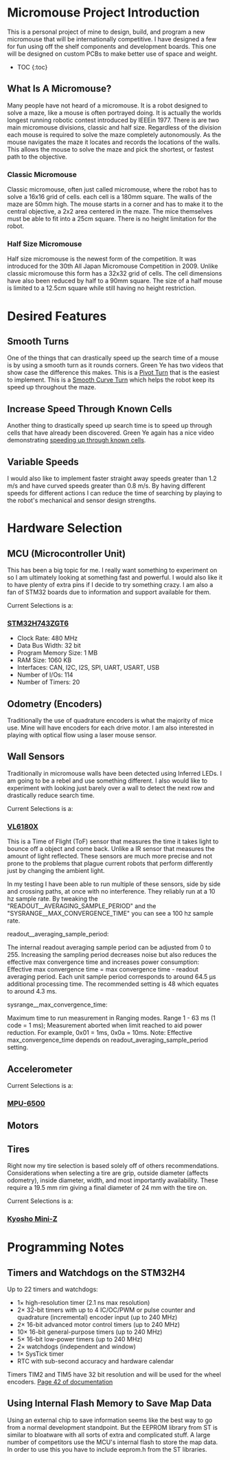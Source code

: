 # Micromouse Project Introduction

This is a personal project of mine to design, build, and program a new micromouse that will be internationally competitive. I have designed a few for fun using off the shelf components and development boards. This one will be designed on custom PCBs to make better use of space and weight.

* TOC
{:toc}

## What Is A Micromouse?

Many people have not heard of a micromouse. It is a robot designed to solve a maze, like a mouse is often portrayed doing. It is actually the worlds longest running robotic contest introduced by IEEEin 1977. There is are two main micromouse divisions, classic and half size. Regardless of the division each mouse is required to solve the maze completely autonomously. As the mouse navigates the maze it locates and records the locations of the walls. This allows the mouse to solve the maze and pick the shortest, or fastest path to the objective.

### Classic Micromouse

Classic micromouse, often just called micromouse, where the robot has to solve a 16x16 grid of cells. each cell is a 180mm square. The walls of the maze are 50mm high. The mouse starts in a corner and has to make it to the central objective, a 2x2 area centered in the maze. The mice themselves must be able to fit into a 25cm square. There is no height limitation for the robot.

### Half Size Micromouse

Half size micromouse is the newest form of the competition. It was introduced for the 30th All Japan Micromouse Competition in 2009. Unlike classic micromouse this form has a 32x32 grid of cells. The cell dimensions have also been reduced by half to a 90mm square. The size of a half mouse is limited to a 12.5cm square while still having no height restriction.

 
&NewLine;

# Desired Features

&NewLine;

## Smooth Turns

One of the things that can drastically speed up the search time of a mouse is by using a smooth turn as it rounds corners. Green Ye has two videos that show case the difference this makes. This is a [Pivot Turn](https://youtu.be/n37abEPGtkU) that is the easiest to implement. This is a [Smooth Curve Turn](https://youtu.be/mXbiLWT9ckc) which helps the robot keep its speed up throughout the maze.

## Increase Speed Through Known Cells

Another thing to drastically speed up search time is to speed up through cells that have already been discovered. Green Ye again has a nice video demonstrating [speeding up through known cells](https://youtu.be/UOGcWnCMB5k).

## Variable Speeds

I would also like to implement faster straight away speeds greater than 1.2 m/s and have curved speeds greater than 0.8 m/s. By having different speeds for different actions I can reduce the time of searching by playing to the robot's mechanical and sensor design strengths.

&NewLine; 

# Hardware Selection

 &NewLine;

## MCU (Microcontroller Unit)

This has been a big topic for me. I really want something to experiment on so I am ultimately looking at something fast and powerful. I would also like it to have plenty of extra pins if I decide to try something crazy. I am also a fan of STM32 boards due to information and support available for them. 

Current Selections is a:
### [STM32H743ZGT6](https://www.arrow.com/en/products/stm32h743zgt6/stmicroelectronics)

* Clock Rate: 480 MHz
* Data Bus Width: 32 bit
* Program Memory Size: 1 MB
* RAM Size: 1060 KB
* Interfaces: CAN, I2C, I2S, SPI, UART, USART, USB
* Number of I/Os: 114
* Number of Timers: 20

## Odometry (Encoders)

Traditionally the use of quadrature encoders is what the majority of mice use. Mine will have encoders for each drive motor. I am also interested in playing with optical flow using a laser mouse sensor.

## Wall Sensors

Traditionally in micromouse walls have been detected using Inferred LEDs. I am going to be a rebel and use something different. I also would like to experiment with looking just barely over a wall to detect the next row and drastically reduce search time.

Current Selections is a:
### [VL6180X](https://www.st.com/en/imaging-and-photonics-solutions/vl6180x.html)

This is a Time of Flight (ToF) sensor that measures the time it takes light to bounce off a object and come back. Unlike a IR sensor that measures the amount of light reflected. These sensors are much more precise and not prone to the problems that plague current robots that perform differently just by changing the ambient light.

In my testing I have been able to run multiple of these sensors, side by side and crossing paths, at once with no interference. They reliably run at a 10 hz sample rate. By tweaking the "READOUT__AVERAGING_SAMPLE_PERIOD" and the "SYSRANGE__MAX_CONVERGENCE_TIME" you can see a 100 hz sample rate.

readout__averaging_sample_period:

The internal readout averaging sample period can be adjusted from 0 to 255. Increasing the sampling period decreases noise but also reduces the effective max convergence time and increases power consumption: 
Effective max convergence time = max convergence time - readout averaging period. 
Each unit sample period corresponds to around 64.5 µs additional processing time. 
The recommended setting is 48 which equates to around 4.3 ms.

sysrange__max_convergence_time:

Maximum time to run measurement in Ranging modes. Range 1 - 63 ms (1 code = 1 ms); Measurement aborted when limit reached to aid power reduction. 
For example, 0x01 = 1ms, 0x0a = 10ms.
Note: 
Effective max_convergence_time depends on readout_averaging_sample_period setting.

## Accelerometer 

Current Selections is a:
### [MPU-6500](https://www.mouser.com/ProductDetail/TDK-InvenSense/MPU-6500?qs=u4fy%2FsgLU9PiIOIlWOSPhQ%3D%3D)

## Motors



## Tires

Right now my tire selection is based solely off of others recommendations. Considerations when selecting a tire are grip, outside diameter (affects odometry), inside diameter, width, and most importantly availability. These require a 19.5 mm rim giving a final diameter of 24 mm with the tire on.

Current Selections is a:
### [Kyosho Mini-Z](https://rc.kyosho.com/en/rccar/miniz/tire/mzt302-20.html)

 &NewLine;

# Programming Notes

&NewLine;

## Timers and Watchdogs on the STM32H4

Up to 22 timers and watchdogs:
* 1× high-resolution timer (2.1 ns max resolution)
* 2× 32-bit timers with up to 4 IC/OC/PWM or pulse counter and quadrature (incremental) encoder input (up to 240 MHz)
* 2× 16-bit advanced motor control timers (up to 240 MHz)
* 10× 16-bit general-purpose timers (up to 240 MHz)
* 5× 16-bit low-power timers (up to 240 MHz)
* 2× watchdogs (independent and window)
* 1× SysTick timer
* RTC with sub-second accuracy and hardware calendar

Timers TIM2 and TIM5 have 32 bit resolution and will be used for the wheel encoders. [Page 42 of documentation](https://static6.arrow.com/aropdfconversion/e0e3152a856913a0071a960e8271c25e93f23e4a/en.dm00387108.pdf)

## Using Internal Flash Memory to Save Map Data

Using an external chip to save information seems like the best way to go from a normal development standpoint. But the EEPROM library from ST is similar to bloatware with all sorts of extra and complicated stuff. A large number of competitors use the MCU's internal flash to store the map data. In order to use this you have to include eeprom.h from the ST libraries.

